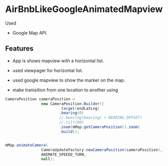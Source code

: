 # AirBnbLikeGoogleAnimatedMapview

Used 

- Google Map API.

Features
-----
* App is shows mapview with a horizontal list.

* used viewpager for horizontal list.

* used google mapview to show the marker on the map.

* make tranisition from one location to another using 
```JAVA
CameraPosition cameraPosition =
                new CameraPosition.Builder()
                        .target(endLatLng)
                        .bearing(0)
                        //.bearing(bearingL + BEARING_OFFSET)
                        //.tilt(90)
                        .zoom(mMap.getCameraPosition().zoom)
                        .build();


mMap.animateCamera(
                CameraUpdateFactory.newCameraPosition(cameraPosition),
                ANIMATE_SPEEED_TURN,
                null);
                
```



